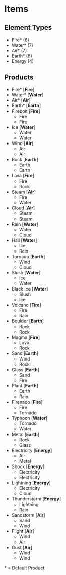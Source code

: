 # Items

## Element Types

* Fire* (6)
* Water* (7)
* Air* (7)
* Earth* (8)
* Energy (4)

## Products

* Fire* [**Fire**]
* Water* [**Water**]
* Air* [**Air**]
* Earth* [**Earth**]
* Firebolt [**Fire**]
  * Fire
  * Fire
* Ice [**Water**]
  * Water
  * Water
* Wind [**Air**]
  * Air
  * Air
* Rock [**Earth**]
  * Earth
  * Earth
* Lava [**Fire**]
  * Fire
  * Rock
* Steam [**Air**]
  * Fire
  * Water
* Cloud [**Air**]
  * Steam
  * Steam
* Rain [**Water**]
  * Water
  * Cloud
* Hail [**Water**]
  * Ice
  * Rain
* Tornado [**Earth**]
  * Wind
  * Cloud
* Slush [**Water**]
  * Ice
  * Water
* Black Ice [**Water**]
  * Slush
  * Ice
* Volcano [**Fire**]
  * Fire
  * Rain
* Boulder [**Earth**]
  * Rock
  * Rock
* Magma [**Fire**]
  * Lava
  * Rock
* Sand [**Earth**]
  * Wind
  * Rock
* Glass [**Earth**]
  * Sand
  * Fire
* Plant [**Earth**]
  * Earth
  * Rain
* Firenado [**Fire**]
  * Fire
  * Tornado
* Typhoon [**Water**]
  * Tornado
  * Water
* Metal [**Earth**]
  * Rock
  * Glass
* Electricity [**Energy**]
  * Air
  * Metal
* Shock [**Energy**]
  * Electricity
  * Electricity
* Lightning [**Energy**]
  * Electricity
  * Cloud
* Thunderstorm [**Energy**]
  * Lightning
  * Rain
* Sandstorm [**Air**]
  * Sand
  * Wind
* Flight [**Air**]
  * Wind
  * Air
* Gust [**Air**]
  * Wind
  * Wind

\* = Default Product